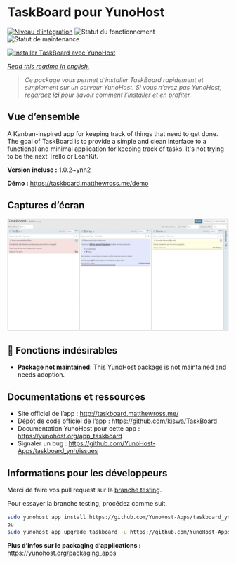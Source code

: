 <!--
N.B.: This README was automatically generated by https://github.com/YunoHost/apps/tree/master/tools/README-generator
It shall NOT be edited by hand.
-->

# TaskBoard pour YunoHost

[![Niveau d’intégration](https://dash.yunohost.org/integration/taskboard.svg)](https://dash.yunohost.org/appci/app/taskboard) ![Statut du fonctionnement](https://ci-apps.yunohost.org/ci/badges/taskboard.status.svg) ![Statut de maintenance](https://ci-apps.yunohost.org/ci/badges/taskboard.maintain.svg)

[![Installer TaskBoard avec YunoHost](https://install-app.yunohost.org/install-with-yunohost.svg)](https://install-app.yunohost.org/?app=taskboard)

*[Read this readme in english.](./README.md)*

> *Ce package vous permet d’installer TaskBoard rapidement et simplement sur un serveur YunoHost.
Si vous n’avez pas YunoHost, regardez [ici](https://yunohost.org/#/install) pour savoir comment l’installer et en profiter.*

## Vue d’ensemble

A Kanban-inspired app for keeping track of things that need to get done.
The goal of TaskBoard is to provide a simple and clean interface to a functional and minimal application for keeping track of tasks. It's not trying to be the next Trello or LeanKit.

**Version incluse :** 1.0.2~ynh2

**Démo :** https://taskboard.matthewross.me/demo

## Captures d’écran

![Capture d’écran de TaskBoard](./doc/screenshots/screenshots.png)

## :red_circle: Fonctions indésirables

- **Package not maintained**: This YunoHost package is not maintained and needs adoption.

## Documentations et ressources

* Site officiel de l’app : <http://taskboard.matthewross.me/>
* Dépôt de code officiel de l’app : <https://github.com/kiswa/TaskBoard>
* Documentation YunoHost pour cette app : <https://yunohost.org/app_taskboard>
* Signaler un bug : <https://github.com/YunoHost-Apps/taskboard_ynh/issues>

## Informations pour les développeurs

Merci de faire vos pull request sur la [branche testing](https://github.com/YunoHost-Apps/taskboard_ynh/tree/testing).

Pour essayer la branche testing, procédez comme suit.

``` bash
sudo yunohost app install https://github.com/YunoHost-Apps/taskboard_ynh/tree/testing --debug
ou
sudo yunohost app upgrade taskboard -u https://github.com/YunoHost-Apps/taskboard_ynh/tree/testing --debug
```

**Plus d’infos sur le packaging d’applications :** <https://yunohost.org/packaging_apps>